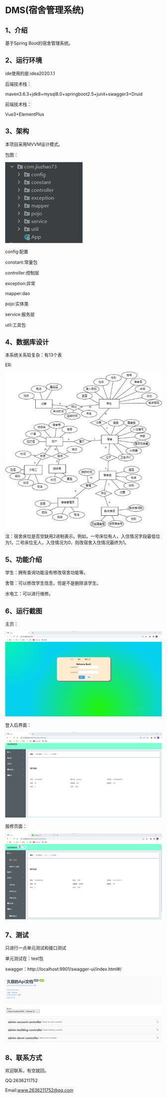 # DMS(宿舍管理系统)

## 1、介绍

基于Spring Boot的宿舍管理系统。

## 2、运行环境

ide使用的是:idea2020.1.1

后端技术栈：

maven3.6.3+jdk8+mysql8.0+springboot2.5+junit+swagger3+Druid

前端技术栈：

Vue3+ElementPlus

## 3、架构

本项目采用MVVM设计模式。

包图：

![page](DMS.assets/page.PNG)

config:配置

constant:常量包

controller:控制层

exception:异常

mapper:dao

pojo:实体类

service:服务层

util:工具包

## 4、数据库设计

本系统关系较复杂：有13个表

ER:

![ER](DMS.assets/ER.png)

注：宿舍床位是否空缺用2进制表示。例如，一号床位有人，入住情况字段最低位为1，二号床位无人，入住情况为0，则改宿舍入住情况最终为1。

## 5、功能介绍

学生：拥有查询功能没有修改宿舍功能等。

舍管：可以修改学生信息，但是不是删除该学生。

水电工：可以进行维修。

## 6、运行截图

主页：

![main](DMS.assets/main.png)

登入后界面：

![Student](DMS.assets/Student.png)

报修页面：

![学生页面](DMS.assets/学生页面.png)

## 7、测试

只进行一点单元测试和接口测试

单元测试在：test包

swagger：http://localhost:9901/swagger-ui/index.html#/

![Swagger](DMS.assets/Swagger.PNG)

## 8、联系方式

欢迎联系，有空就回。

QQ:2636211752

Email:www.2636211752@qq.com
